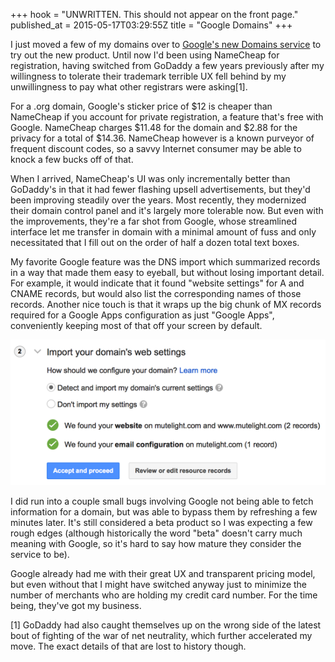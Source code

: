 +++
hook = "UNWRITTEN. This should not appear on the front page."
published_at = 2015-05-17T03:29:55Z
title = "Google Domains"
+++

I just moved a few of my domains over to [Google's new Domains
service](https://domains.google.com) to try out the new product. Until now I'd
been using NameCheap for registration, having switched from GoDaddy a few years
previously after my willingness to tolerate their trademark terrible UX fell
behind by my unwillingness to pay what other registrars were asking[1].

For a .org domain, Google's sticker price of $12 is cheaper than NameCheap if
you account for private registration, a feature that's free with Google.
NameCheap charges $11.48 for the domain and $2.88 for the privacy for a total
of $14.36. NameCheap however is a known purveyor of frequent discount codes, so
a savvy Internet consumer may be able to knock a few bucks off of that.

When I arrived, NameCheap's UI was only incrementally better than GoDaddy's in
that it had fewer flashing upsell advertisements, but they'd been improving
steadily over the years. Most recently, they modernized their domain control
panel and it's largely more tolerable now. But even with the improvements,
they're a far shot from Google, whose streamlined interface let me transfer in
domain with a minimal amount of fuss and only necessitated that I fill out on
the order of half a dozen total text boxes.

My favorite Google feature was the DNS import which summarized records in a way
that made them easy to eyeball, but without losing important detail. For
example, it would indicate that it found "website settings" for A and CNAME
records, but would also list the corresponding names of those records. Another
nice touch is that it wraps up the big chunk of MX records required for a
Google Apps configuration as just "Google Apps", conveniently keeping most of
that off your screen by default.

![Google Domains import step](/assets/images/google-domains/google-domains-import.png)

I did run into a couple small bugs involving Google not being able to fetch
information for a domain, but was able to bypass them by refreshing a few
minutes later. It's still considered a beta product so I was expecting a few
rough edges (although historically the word "beta" doesn't carry much meaning
with Google, so it's hard to say how mature they consider the service to be).

Google already had me with their great UX and transparent pricing model, but
even without that I might have switched anyway just to minimize the number of
merchants who are holding my credit card number. For the time being, they've
got my business.

[1] GoDaddy had also caught themselves up on the wrong side of the latest bout
of fighting of the war of net neutrality, which further accelerated my move.
The exact details of that are lost to history though.
